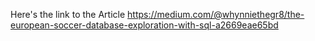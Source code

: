 
Here's the link to the Article https://medium.com/@whynniethegr8/the-european-soccer-database-exploration-with-sql-a2669eae65bd
